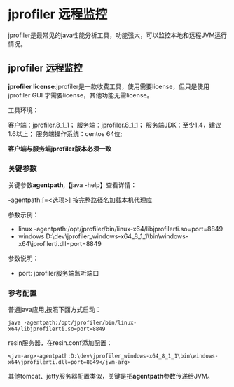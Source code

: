 # jprofiler 远程监控

jprofiler是最常见的java性能分析工具，功能强大，可以监控本地和远程JVM运行情况。

## jprofiler 远程监控

**jprofiler license**:jprofiler是一款收费工具，使用需要license，但只是使用jprofiler GUI 才需要license，其他功能无需license。


工具环境：

客户端：jprofiler.8_1_1；
服务端：jprofiler.8_1_1；
服务端JDK：至少1.4，建议1.6以上；
服务端操作系统：centos 64位;

**客户端与服务端jprofiler版本必须一致**


### 关键参数

关键参数**agentpath**,【java -help】查看详情：

-agentpath:<pathname>[=<选项>]
    按完整路径名加载本机代理库

参数示例：
- linux
    -agentpath:/opt/jprofiler/bin/linux-x64/libjprofilerti.so=port=8849 
- windows
    D:\dev\jprofiler_windows-x64_8_1_1\bin\windows-x64\jprofilerti.dll=port=8849

参数说明：

- port: jprofiler服务端监听端口

### 参考配置

普通java应用,按照下面方式启动：

```shell
java -agentpath:/opt/jprofiler/bin/linux-x64/libjprofilerti.so=port=8849 
```

resin服务器，在resin.conf添加配置：
```shell
<jvm-arg>-agentpath:D:\dev\jprofiler_windows-x64_8_1_1\bin\windows-x64\jprofilerti.dll=port=8849</jvm-arg>

```

其他tomcat、jetty服务器配置类似，关键是把**agentpath**参数传递给JVM。

